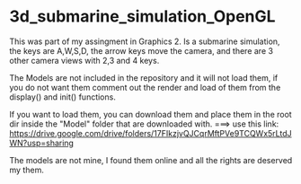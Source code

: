 # 3d_submarine_simulation_OpenGL

This was part of my assingment in Graphics 2. Is a submarine simulation, the keys are A,W,S,D, the arrow keys move the camera, and 
there are 3 other camera views with 2,3 and 4 keys.

The Models are not included in the repository and it will not load them, if you do not want them comment out the render and load 
of them from the display() and init() functions.


If you want to load them, you can download them and place them in the root dir inside the "Model" folder that are downloaded with.
    ===> use this link: https://drive.google.com/drive/folders/17FIkzjvQJCqrMftPVe9TCQWx5rLtdJWN?usp=sharing
    
    
    
The models are not mine, I found them online and all the rights are deserved my them.
